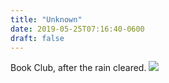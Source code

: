 ```yaml
---
title: "Unknown"
date: 2019-05-25T07:16:40-0600
draft: false
---
```


Book Club, after the rain cleared.
![](/images/2019/5d13c866a5.jpg)
